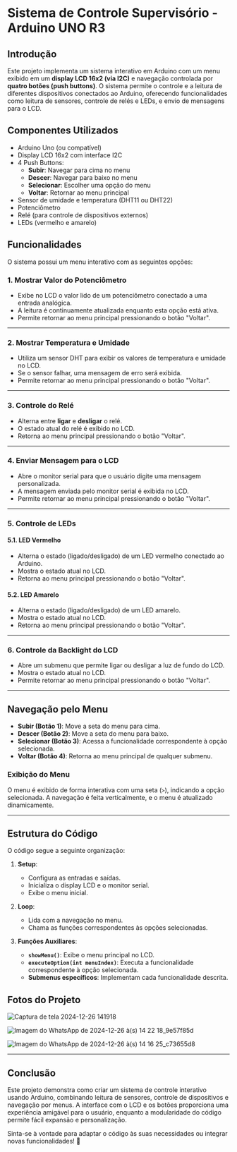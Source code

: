 # Sistema de Controle Supervisório - Arduino UNO R3

## Introdução
Este projeto implementa um sistema interativo em Arduino com um menu exibido em um **display LCD 16x2 (via I2C)** e navegação controlada por **quatro botões (push buttons)**. O sistema permite o controle e a leitura de diferentes dispositivos conectados ao Arduino, oferecendo funcionalidades como leitura de sensores, controle de relés e LEDs, e envio de mensagens para o LCD.

## Componentes Utilizados
- Arduino Uno (ou compatível)
- Display LCD 16x2 com interface I2C
- 4 Push Buttons:
  - **Subir**: Navegar para cima no menu
  - **Descer**: Navegar para baixo no menu
  - **Selecionar**: Escolher uma opção do menu
  - **Voltar**: Retornar ao menu principal
- Sensor de umidade e temperatura (DHT11 ou DHT22)
- Potenciômetro
- Relé (para controle de dispositivos externos)
- LEDs (vermelho e amarelo)

## Funcionalidades
O sistema possui um menu interativo com as seguintes opções:

### **1. Mostrar Valor do Potenciômetro**
- Exibe no LCD o valor lido de um potenciômetro conectado a uma entrada analógica.
- A leitura é continuamente atualizada enquanto esta opção está ativa.
- Permite retornar ao menu principal pressionando o botão "Voltar".

---

### **2. Mostrar Temperatura e Umidade**
- Utiliza um sensor DHT para exibir os valores de temperatura e umidade no LCD.
- Se o sensor falhar, uma mensagem de erro será exibida.
- Permite retornar ao menu principal pressionando o botão "Voltar".

---

### **3. Controle do Relé**
- Alterna entre **ligar** e **desligar** o relé.
- O estado atual do relé é exibido no LCD.
- Retorna ao menu principal pressionando o botão "Voltar".

---

### **4. Enviar Mensagem para o LCD**
- Abre o monitor serial para que o usuário digite uma mensagem personalizada.
- A mensagem enviada pelo monitor serial é exibida no LCD.
- Permite retornar ao menu principal pressionando o botão "Voltar".

---

### **5. Controle de LEDs**
#### **5.1. LED Vermelho**
- Alterna o estado (ligado/desligado) de um LED vermelho conectado ao Arduino.
- Mostra o estado atual no LCD.
- Retorna ao menu principal pressionando o botão "Voltar".

#### **5.2. LED Amarelo**
- Alterna o estado (ligado/desligado) de um LED amarelo.
- Mostra o estado atual no LCD.
- Retorna ao menu principal pressionando o botão "Voltar".

---

### **6. Controle da Backlight do LCD**
- Abre um submenu que permite ligar ou desligar a luz de fundo do LCD.
- Mostra o estado atual no LCD.
- Permite retornar ao menu principal pressionando o botão "Voltar".

---

## Navegação pelo Menu
- **Subir (Botão 1)**: Move a seta do menu para cima.
- **Descer (Botão 2)**: Move a seta do menu para baixo.
- **Selecionar (Botão 3)**: Acessa a funcionalidade correspondente à opção selecionada.
- **Voltar (Botão 4)**: Retorna ao menu principal de qualquer submenu.

### Exibição do Menu
O menu é exibido de forma interativa com uma seta (`>`), indicando a opção selecionada. A navegação é feita verticalmente, e o menu é atualizado dinamicamente.

---

## Estrutura do Código
O código segue a seguinte organização:

1. **Setup**:
   - Configura as entradas e saídas.
   - Inicializa o display LCD e o monitor serial.
   - Exibe o menu inicial.

2. **Loop**:
   - Lida com a navegação no menu.
   - Chama as funções correspondentes às opções selecionadas.

3. **Funções Auxiliares**:
   - **`showMenu()`**: Exibe o menu principal no LCD.
   - **`executeOption(int menuIndex)`**: Executa a funcionalidade correspondente à opção selecionada.
   - **Submenus específicos**: Implementam cada funcionalidade descrita.

## Fotos do Projeto

![Captura de tela 2024-12-26 141918](https://github.com/user-attachments/assets/f7dda559-9bc7-4d32-ba87-28853bd7764f)

![Imagem do WhatsApp de 2024-12-26 à(s) 14 22 18_9e57f85d](https://github.com/user-attachments/assets/82246ed7-e82f-4d45-a17f-96b72b29e159)

![Imagem do WhatsApp de 2024-12-26 à(s) 14 16 25_c73655d8](https://github.com/user-attachments/assets/02e79ab7-d435-4f38-ac6c-76e394be3512)

---

## Conclusão
Este projeto demonstra como criar um sistema de controle interativo usando Arduino, combinando leitura de sensores, controle de dispositivos e navegação por menus. A interface com o LCD e os botões proporciona uma experiência amigável para o usuário, enquanto a modularidade do código permite fácil expansão e personalização.

Sinta-se à vontade para adaptar o código às suas necessidades ou integrar novas funcionalidades! 🚀
